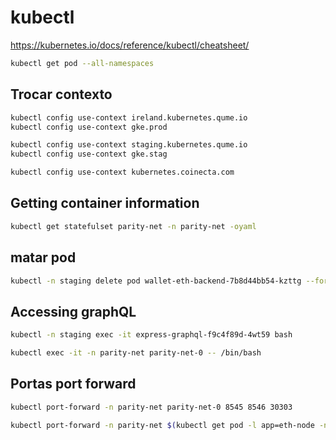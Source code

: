 # kubectl

https://kubernetes.io/docs/reference/kubectl/cheatsheet/

```sh
kubectl get pod --all-namespaces
```

## Trocar contexto

```sh
kubectl config use-context ireland.kubernetes.qume.io
kubectl config use-context gke.prod
```

```sh
kubectl config use-context staging.kubernetes.qume.io
kubectl config use-context gke.stag
```

```sh
kubectl config use-context kubernetes.coinecta.com
```

## Getting container information

```sh
kubectl get statefulset parity-net -n parity-net -oyaml
```

## matar pod

```sh
kubectl -n staging delete pod wallet-eth-backend-7b8d44bb54-kzttg --force --grace-period=0
```

## Accessing graphQL

```sh
kubectl -n staging exec -it express-graphql-f9c4f89d-4wt59 bash
```

```sh
kubectl exec -it -n parity-net parity-net-0 -- /bin/bash
```

## Portas port forward

```sh
kubectl port-forward -n parity-net parity-net-0 8545 8546 30303
```

```sh
kubectl port-forward -n parity-net $(kubectl get pod -l app=eth-node -n parity-net -ojsonpath='{.items[0].metadata.name}')  8545 8546 30303
```
